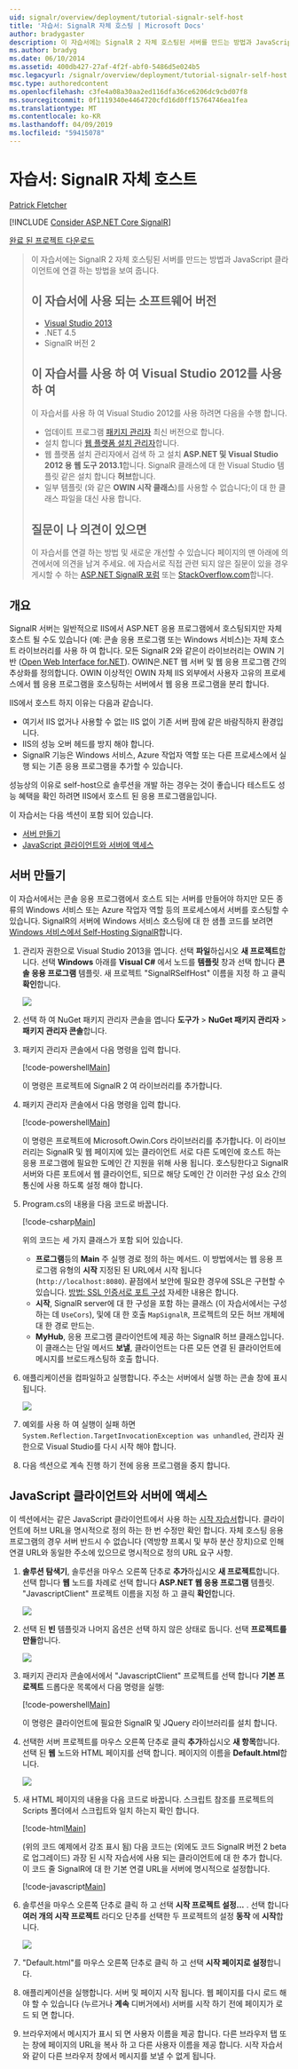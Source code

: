 ```yaml
---
uid: signalr/overview/deployment/tutorial-signalr-self-host
title: '자습서: SignalR 자체 호스팅 | Microsoft Docs'
author: bradygaster
description: 이 자습서에는 SignalR 2 자체 호스팅된 서버를 만드는 방법과 JavaScript 클라이언트에 연결 하는 방법을 보여 줍니다. 소프트웨어 버전 V 자습서에서 사용 하는 중...
ms.author: bradyg
ms.date: 06/10/2014
ms.assetid: 400db427-27af-4f2f-abf0-5486d5e024b5
msc.legacyurl: /signalr/overview/deployment/tutorial-signalr-self-host
msc.type: authoredcontent
ms.openlocfilehash: c3fe4a08a30aa2ed116dfa36ce6206dc9cbd07f8
ms.sourcegitcommit: 0f1119340e4464720cfd16d0ff15764746ea1fea
ms.translationtype: MT
ms.contentlocale: ko-KR
ms.lasthandoff: 04/09/2019
ms.locfileid: "59415078"
---
```

# <a name="tutorial-signalr-self-host"></a>자습서: SignalR 자체 호스트

[Patrick Fletcher](https://github.com/pfletcher)

[!INCLUDE [Consider ASP.NET Core SignalR](~/includes/signalr/signalr-version-disambiguation.md)]

[완료 된 프로젝트 다운로드](http://code.msdn.microsoft.com/SignalR-Self-Host-Sample-6da0f383)

> 이 자습서에는 SignalR 2 자체 호스팅된 서버를 만드는 방법과 JavaScript 클라이언트에 연결 하는 방법을 보여 줍니다.
>
> ## <a name="software-versions-used-in-the-tutorial"></a>이 자습서에 사용 되는 소프트웨어 버전
>
>
> - [Visual Studio 2013](https://my.visualstudio.com/Downloads?q=visual%20studio%202013)
> - .NET 4.5
> - SignalR 버전 2
>
>
>
> ## <a name="using-visual-studio-2012-with-this-tutorial"></a>이 자습서를 사용 하 여 Visual Studio 2012를 사용 하 여
>
>
> 이 자습서를 사용 하 여 Visual Studio 2012를 사용 하려면 다음을 수행 합니다.
>
> - 업데이트 프로그램 [패키지 관리자](http://docs.nuget.org/docs/start-here/installing-nuget) 최신 버전으로 합니다.
> - 설치 합니다 [웹 플랫폼 설치 관리자](https://www.microsoft.com/web/downloads/platform.aspx)합니다.
> - 웹 플랫폼 설치 관리자에서 검색 하 고 설치 **ASP.NET 및 Visual Studio 2012 용 웹 도구 2013.1**합니다. SignalR 클래스에 대 한 Visual Studio 템플릿 같은 설치 합니다 **허브**합니다.
> - 일부 템플릿 (와 같은 **OWIN 시작 클래스**)를 사용할 수 없습니다;이 대 한 클래스 파일을 대신 사용 합니다.
>
>
> ## <a name="questions-and-comments"></a>질문이 나 의견이 있으면
>
> 이 자습서를 연결 하는 방법 및 새로운 개선할 수 있습니다 페이지의 맨 아래에 의견에서에 의견을 남겨 주세요. 에 자습서로 직접 관련 되지 않은 질문이 있을 경우 게시할 수 하는 [ASP.NET SignalR 포럼](https://forums.asp.net/1254.aspx/1?ASP+NET+SignalR) 또는 [StackOverflow.com](http://stackoverflow.com/)합니다.


## <a name="overview"></a>개요

SignalR 서버는 일반적으로 IIS에서 ASP.NET 응용 프로그램에서 호스팅되지만 자체 호스트 될 수도 있습니다 (예: 콘솔 응용 프로그램 또는 Windows 서비스)는 자체 호스트 라이브러리를 사용 하 여 합니다. 모든 SignalR 2와 같은이 라이브러리는 OWIN 기반 ([Open Web Interface for.NET](http://owin.org)). OWIN은.NET 웹 서버 및 웹 응용 프로그램 간의 추상화를 정의합니다. OWIN 이상적인 OWIN 자체 IIS 외부에서 사용자 고유의 프로세스에서 웹 응용 프로그램을 호스팅하는 서버에서 웹 응용 프로그램을 분리 합니다.

IIS에서 호스트 하지 이유는 다음과 같습니다.

- 여기서 IIS 없거나 사용할 수 없는 IIS 없이 기존 서버 팜에 같은 바람직하지 환경입니다.
- IIS의 성능 오버 헤드를 방지 해야 합니다.
- SignalR 기능은 Windows 서비스, Azure 작업자 역할 또는 다른 프로세스에서 실행 되는 기존 응용 프로그램을 추가할 수 있습니다.

성능상의 이유로 self-host으로 솔루션을 개발 하는 경우는 것이 좋습니다 테스트도 성능 혜택을 확인 하려면 IIS에서 호스트 된 응용 프로그램을입니다.

이 자습서는 다음 섹션이 포함 되어 있습니다.

- [서버 만들기](#server)
- [JavaScript 클라이언트와 서버에 액세스](#js)

<a id="server"></a>

## <a name="creating-the-server"></a>서버 만들기

이 자습서에서는 콘솔 응용 프로그램에서 호스트 되는 서버를 만들어야 하지만 모든 종류의 Windows 서비스 또는 Azure 작업자 역할 등의 프로세스에서 서버를 호스팅할 수 있습니다. SignalR의 서버에 Windows 서비스 호스팅에 대 한 샘플 코드를 보려면 [Windows 서비스에서 Self-Hosting SignalR](https://code.msdn.microsoft.com/SignalR-self-hosted-in-6ff7e6c3)합니다.

1. 관리자 권한으로 Visual Studio 2013을 엽니다. 선택 **파일**하십시오 **새 프로젝트**합니다. 선택 **Windows** 아래를 **Visual C#** 에서 노드를 **템플릿** 창과 선택 합니다 **콘솔 응용 프로그램** 템플릿. 새 프로젝트 "SignalRSelfHost" 이름을 지정 하 고 클릭 **확인**합니다.

    ![](tutorial-signalr-self-host/_static/image1.png)
2. 선택 하 여 NuGet 패키지 관리자 콘솔을 엽니다 **도구가** > **NuGet 패키지 관리자** > **패키지 관리자 콘솔**합니다.
3. 패키지 관리자 콘솔에서 다음 명령을 입력 합니다.

    [!code-powershell[Main](tutorial-signalr-self-host/samples/sample1.ps1)]

    이 명령은 프로젝트에 SignalR 2 여 라이브러리를 추가합니다.
4. 패키지 관리자 콘솔에서 다음 명령을 입력 합니다.

    [!code-powershell[Main](tutorial-signalr-self-host/samples/sample2.ps1)]

    이 명령은 프로젝트에 Microsoft.Owin.Cors 라이브러리를 추가합니다. 이 라이브러리는 SignalR 및 웹 페이지에 있는 클라이언트 서로 다른 도메인에 호스트 하는 응용 프로그램에 필요한 도메인 간 지원을 위해 사용 됩니다. 호스팅한다고 SignalR 서버와 다른 포트에서 웹 클라이언트, 되므로 해당 도메인 간 이러한 구성 요소 간의 통신에 사용 하도록 설정 해야 합니다.
5. Program.cs의 내용을 다음 코드로 바꿉니다.

    [!code-csharp[Main](tutorial-signalr-self-host/samples/sample3.cs)]

    위의 코드는 세 가지 클래스가 포함 되어 있습니다.

    - **프로그램**등의 **Main** 주 실행 경로 정의 하는 메서드. 이 방법에서는 웹 응용 프로그램 유형의 **시작** 지정된 된 URL에서 시작 됩니다 (`http://localhost:8080`). 끝점에서 보안에 필요한 경우에 SSL은 구현할 수 있습니다. [방법: SSL 인증서로 포트 구성](https://msdn.microsoft.com/library/ms733791.aspx) 자세한 내용은 합니다.
    - **시작**, SignalR server에 대 한 구성을 포함 하는 클래스 (이 자습서에서는 구성 하는 데 `UseCors`), 및에 대 한 호출 `MapSignalR`, 프로젝트의 모든 허브 개체에 대 한 경로 만드는.
    - **MyHub**, 응용 프로그램 클라이언트에 제공 하는 SignalR 허브 클래스입니다. 이 클래스는 단일 메서드 **보낼**, 클라이언트는 다른 모든 연결 된 클라이언트에 메시지를 브로드캐스팅하 호출 합니다.
6. 애플리케이션을 컴파일하고 실행합니다. 주소는 서버에서 실행 하는 콘솔 창에 표시 됩니다.

    ![](tutorial-signalr-self-host/_static/image2.png)
7. 예외를 사용 하 여 실행이 실패 하면 `System.Reflection.TargetInvocationException was unhandled`, 관리자 권한으로 Visual Studio를 다시 시작 해야 합니다.
8. 다음 섹션으로 계속 진행 하기 전에 응용 프로그램을 중지 합니다.

<a id="js"></a>

## <a name="accessing-the-server-with-a-javascript-client"></a>JavaScript 클라이언트와 서버에 액세스

이 섹션에서는 같은 JavaScript 클라이언트에서 사용 하는 [시작 자습서](../getting-started/tutorial-getting-started-with-signalr.md)합니다. 클라이언트에 허브 URL을 명시적으로 정의 하는 한 번 수정만 확인 합니다. 자체 호스팅 응용 프로그램의 경우 서버 반드시 수 없습니다 (역방향 프록시 및 부하 분산 장치)으로 인해 연결 URL와 동일한 주소에 있으므로 명시적으로 정의 URL 요구 사항.

1. **솔루션 탐색기**, 솔루션을 마우스 오른쪽 단추로 **추가**하십시오 **새 프로젝트**합니다. 선택 합니다 **웹** 노드를 차례로 선택 합니다 **ASP.NET 웹 응용 프로그램** 템플릿. "JavascriptClient" 프로젝트 이름을 지정 하 고 클릭 **확인**합니다.

    ![](tutorial-signalr-self-host/_static/image3.png)
2. 선택 된 **빈** 템플릿과 나머지 옵션은 선택 하지 않은 상태로 둡니다. 선택 **프로젝트를 만들**합니다.

    ![](tutorial-signalr-self-host/_static/image4.png)
3. 패키지 관리자 콘솔에서에서 "JavascriptClient" 프로젝트를 선택 합니다 **기본 프로젝트** 드롭다운 목록에서 다음 명령을 실행:

    [!code-powershell[Main](tutorial-signalr-self-host/samples/sample4.ps1)]

    이 명령은 클라이언트에 필요한 SignalR 및 JQuery 라이브러리를 설치 합니다.
4. 선택한 서버 프로젝트를 마우스 오른쪽 단추로 클릭 **추가**하십시오 **새 항목**합니다. 선택 된 **웹** 노드와 HTML 페이지를 선택 합니다. 페이지의 이름을 **Default.html**합니다.

    ![](tutorial-signalr-self-host/_static/image5.png)
5. 새 HTML 페이지의 내용을 다음 코드로 바꿉니다. 스크립트 참조를 프로젝트의 Scripts 폴더에서 스크립트와 일치 하는지 확인 합니다.

    [!code-html[Main](tutorial-signalr-self-host/samples/sample5.html?highlight=31-32)]

    (위의 코드 예제에서 강조 표시 됨) 다음 코드는 (외에도 코드 SignalR 버전 2 beta로 업그레이드) 과장 된 시작 자습서에 사용 되는 클라이언트에 대 한 추가 합니다. 이 코드 줄 SignalR에 대 한 기본 연결 URL을 서버에 명시적으로 설정합니다.

    [!code-javascript[Main](tutorial-signalr-self-host/samples/sample6.js)]
6. 솔루션을 마우스 오른쪽 단추로 클릭 하 고 선택 **시작 프로젝트 설정...** . 선택 합니다 **여러 개의 시작 프로젝트** 라디오 단추를 선택한 두 프로젝트의 설정 **동작** 에 **시작**합니다.

    ![](tutorial-signalr-self-host/_static/image6.png)
7. "Default.html"를 마우스 오른쪽 단추로 클릭 하 고 선택 **시작 페이지로 설정**합니다.
8. 애플리케이션을 실행합니다. 서버 및 페이지 시작 됩니다. 웹 페이지를 다시 로드 해야 할 수 있습니다 (누르거나 **계속** 디버거에서) 서버를 시작 하기 전에 페이지가 로드 되 면 합니다.
9. 브라우저에서 메시지가 표시 되 면 사용자 이름을 제공 합니다. 다른 브라우저 탭 또는 창에 페이지의 URL을 복사 하 고 다른 사용자 이름을 제공 합니다. 시작 자습서와 같이 다른 브라우저 창에서 메시지를 보낼 수 없게 됩니다.
